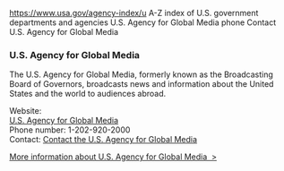 

https://www.usa.gov/agency-index/u
A-Z index of U.S. government departments and agencies
U.S. Agency for Global Media phone
Contact U.S. Agency for Global Media

### U.S. Agency for Global Media

The U.S. Agency for Global Media, formerly known as the Broadcasting Board of Governors, broadcasts news and information about the United States and the world to audiences abroad.

Website:  
[U.S. Agency for Global Media](https://www.usagm.gov/)  
Phone number: 1-202-920-2000  
Contact: [Contact the U.S. Agency for Global Media](https://www.usagm.gov/contact-us/)

[More information about U.S. Agency for Global Media  >](https://www.usa.gov/agencies/u-s-agency-for-global-media)
